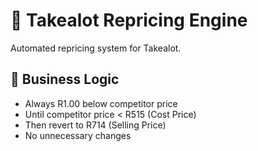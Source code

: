 # 🚀 Takealot Repricing Engine

Automated repricing system for Takealot.

## 🎯 Business Logic
- Always R1.00 below competitor price
- Until competitor price < R515 (Cost Price)  
- Then revert to R714 (Selling Price)
- No unnecessary changes
